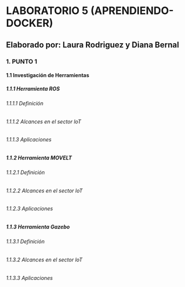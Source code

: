 # LABORATORIO 5 (APRENDIENDO-DOCKER)

## Elaborado por: Laura Rodriguez y Diana Bernal

### 1. PUNTO 1

#### 1.1 Investigación de Herramientas

##### 1.1.1 Herramienta ROS
###### 1.1.1.1 Definición

###### 1.1.1.2 Alcances en el sector loT

###### 1.1.1.3 Aplicaciones

##### 1.1.2 Herramienta MOVELT

###### 1.1.2.1 Definición

###### 1.1.2.2 Alcances en el sector loT

###### 1.1.2.3 Aplicaciones

##### 1.1.3 Herramienta Gazebo

###### 1.1.3.1 Definición

###### 1.1.3.2 Alcances en el sector loT

###### 1.1.3.3 Aplicaciones

